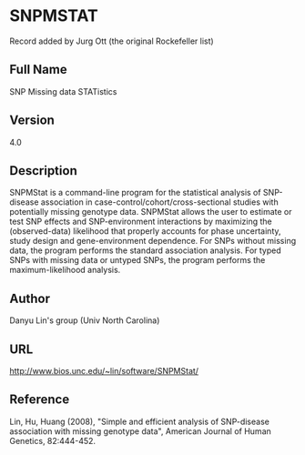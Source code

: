 # SNPMSTAT
Record added by Jurg Ott (the original Rockefeller list)

## Full Name
SNP Missing data STATistics

## Version
4.0

## Description
SNPMStat is a command-line program for the statistical analysis of SNP-disease association in case-control/cohort/cross-sectional studies with potentially missing genotype data. SNPMStat allows the user to estimate or test SNP effects and SNP-environment interactions by maximizing the (observed-data) likelihood that properly accounts for phase uncertainty, study design and gene-environment dependence. For SNPs without missing data, the program performs the standard association analysis. For typed SNPs with missing data or untyped SNPs, the program performs the maximum-likelihood analysis.

## Author
Danyu Lin's group (Univ North Carolina)

## URL
http://www.bios.unc.edu/~lin/software/SNPMStat/

## Reference
Lin, Hu, Huang (2008), "Simple and efficient analysis of SNP-disease association with missing genotype data", American Journal of Human Genetics, 82:444-452.